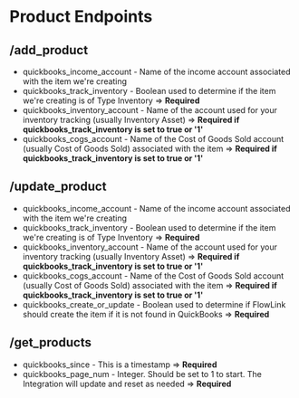 # Product Endpoints

## /add_product

- quickbooks_income_account - Name of the income account associated with the item we're creating
- quickbooks_track_inventory - Boolean used to determine if the item we're creating is of Type Inventory => **Required**
- quickbooks_inventory_account - Name of the account used for your inventory tracking (usually Inventory Asset) => **Required if quickbooks_track_inventory is set to true or '1'**
- quickbooks_cogs_account - Name of the Cost of Goods Sold account (usually Cost of Goods Sold) associated with the item => **Required if quickbooks_track_inventory is set to true or '1'**

## /update_product

- quickbooks_income_account - Name of the income account associated with the item we're creating
- quickbooks_track_inventory - Boolean used to determine if the item we're creating is of Type Inventory => **Required**
- quickbooks_inventory_account - Name of the account used for your inventory tracking (usually Inventory Asset) => **Required if quickbooks_track_inventory is set to true or '1'**
- quickbooks_cogs_account - Name of the Cost of Goods Sold account (usually Cost of Goods Sold) associated with the item => **Required if quickbooks_track_inventory is set to true or '1'**
- quickbooks_create_or_update - Boolean used to determine if FlowLink should create the item if it is not found in QuickBooks => **Required**

## /get_products

- quickbooks_since - This is a timestamp => **Required**
- quickbooks_page_num - Integer. Should be set to 1 to start. The Integration will update and reset as needed => **Required**
